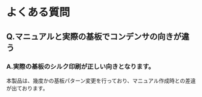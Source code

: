 # よくある質問

## Q.マニュアルと実際の基板でコンデンサの向きが違う

### A.実際の基板のシルク印刷が正しい向きとなります。
本製品は、幾度かの基板パターン変更を行っており、マニュアル作成時との差違が出ております。　　
